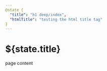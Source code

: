 ```yaml
---
@state {
  "title": "h1 deep/index",
  "htmlTitle": "testing the html title tag"
}
---
```


# ${state.title}

page content

<Count state></Count>

